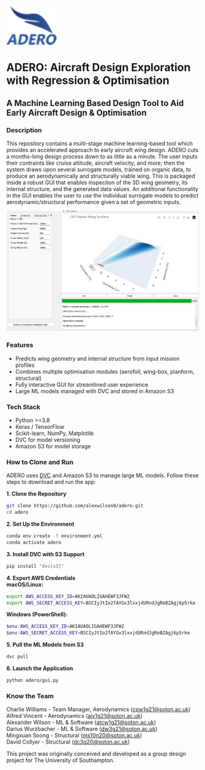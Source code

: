 ![Logo](images/logo.png)
# ADERO: Aircraft Design Exploration with Regression & Optimisation
## A Machine Learning Based Design Tool to Aid Early Aircraft Design & Optimisation


### Description

This repository contains a multi-stage machine learning-based tool which provides an accelerated approach to early aircraft wing design. ADERO cuts a months-long design process down to as little as a minute. The user inputs their contraints like cruise altitude, aircraft velocity, and more; then the system draws upon several surrogate models, trained on organic data, to produce an aerodynamically and structurally viable wing. This is packaged inside a robust GUI that enables inspeciton of the 3D wing geometry, its internal structure, and the generated data values. An additional functionality in the GUI enables the user to use the individual surrogate models to predict aerodynamic/structural performance given a set of geometric inputs.

![Main GUI](images/gui.png)

### Features

- Predicts wing geometry and internal structure from input mission profiles
- Combines multiple optimisation modules (aerofoil, wing-box, planform, structural)
- Fully interactive GUI for streamlined user experience
- Large ML models managed with DVC and stored in Amazon S3

### Tech Stack

- Python >=3.8
- Keras / TensorFlow
- Scikit-learn, NumPy, Matplotlib
- DVC for model versioning
- Amazon S3 for model storage

### How to Clone and Run

ADERO uses [DVC](https://dvc.org) and Amazon S3 to manage large ML models. Follow these steps to download and run the app:

**1. Clone the Repository**
```bash  
git clone https://github.com/alexwilson0/adero.git  
cd adero
```
**2. Set Up the Environment**
```bash  
conda env create -f environment.yml  
conda activate adero  
```
**3. Install DVC with S3 Support**
```bash  
pip install "dvc[s3]"  
```
**4. Export AWS Credentials**  
**macOS/Linux:**  
```bash  
export AWS_ACCESS_KEY_ID=AKIAUAOLIGAHEWF3JFW2  
export AWS_SECRET_ACCESS_KEY=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  
```
**Windows (PowerShell):**
```powershell  
$env:AWS_ACCESS_KEY_ID=AKIAUAOLIGAHEWF3JFW2  
$env:AWS_SECRET_ACCESS_KEY=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  
```
**5. Pull the ML Models from S3**
```bash  
dvc pull  
```
**6. Launch the Application**
```bash  
python adero/gui.py  
```
### Know the Team
Charlie Williams - Team Manager, Aerodynamics (cpw1g21@soton.ac.uk)  
Alfred Vincent - Aerodynamics (ajv1g21@soton.ac.uk)  
Alexander Wilson - ML & Software (atcw1g21@soton.ac.uk)  
Darius Wurzbacher - ML & Software (dw3g21@soton.ac.uk)  
Mingxuan Soong - Structural (ms10n20@soton.ac.uk)  
David Collyer - Structural (dc3g20@soton.ac.uk)  

This project was originally conceived and developed as a group design project for The University of Southampton.

